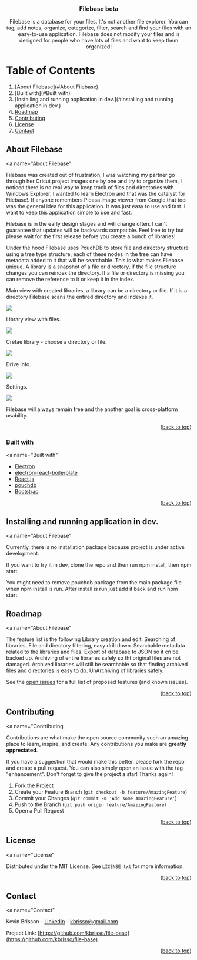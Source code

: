 <div id="top"></div>
<h3 align="center">Filebase beta</h3>
<p align="center">
    Filebase is a database for your files. It's not another file explorer. You can tag, add notes, organize, categorize, filter, search and find your files with an easy-to-use application. Filebase does not modify your files and is designed for people who have lots of files and want to keep them organized!
    <br />   
</p>

# Table of Contents

1. [About Filebase](#About Filebase)
2. [Built with](#Built with)
3. [Installing and running application in dev.](#Installing and running application in dev.)
4. [Roadmap](#Roadmap)
5. [Contributing](#Contributing)
6. [License](#License)
7. [Contact](#Contact)

## About Filebase
<a name="About Filebase"</a>

Filebase was created out of frustration, I was watching my partner go through her Cricut project images one by one and try to organize them, I noticed there is no real way to keep track of files and directories with Windows Explorer. I wanted to learn Electron and that was the catalyst for Filebase!. If anyone remembers Picasa image viewer from Google that tool was the general idea for this application. It was just easy to use and fast. I want to keep this application simple to use and fast.

Filebase is in the early design stages and will change often. I can't guarantee that updates will be backwards compatible. Feel free to try but please wait for the first release before you create a bunch of libraries!  

Under the hood Filebase uses PouchDB to store file and directory structure using a tree type structure, each of these nodes in the tree can have metadata added to it that will be searchable. This is what makes Filebase unique. A library is a snapshot of a file or directory, if the file structure changes you can reindex the directory. If a file or directory is missing you can remove the reference to it or keep it in the index. 

Main view with created libraries, a library can be a directory or file. If it is a directory Filebase scans the entired directory and indexes it.

![](C:\Projects\file-base\assets\github-images\main.jpg)

Library view with files.

![](C:\Projects\file-base\assets\github-images\library-view.jpg)

Cretae library - choose a directory or file.

![](C:\Projects\file-base\assets\github-images\create-library.jpg)

Drive info.

![](C:\Projects\file-base\assets\github-images\drive-info.jpg)

Settings.

![](C:\Projects\file-base\assets\github-images\settings.jpg)

Filebase will always remain free and the another goal is cross-platform usability.

<p align="right">(<a href="#top">back to top</a>)</p>

### Built with
<a name="Built with"</a>
* [Electron](https://www.electronjs.com)
* [electron-react-boilerplate](https://github.com/electron-react-boilerplate/electron-react-boilerplate)
* [React.js](https://reactjs.org/)
* [pouchdb](https://pouchdb.com/)
* [Bootstrap](https://getbootstrap.com)

<p align="right">(<a href="#top">back to top</a>)</p>

## Installing and running application in dev.
<a name="About Filebase"</a>

Currently, there is no installation package because project is under active development.

If you want to try it in dev, clone the repo and then run npm install, then npm start.

You might need to remove pouchdb package from the main package file when npm install is run. After install is run just add it back and run npm start.

## Roadmap
<a name="About Filebase"</a>

The feature list is the following
Library creation and edit.
Searching of libraries.
File and directory filtering, easy drill down.
Searchable metadata related to the libraries and files.
Export of database to JSON so it cn be backed up.
Archiving of entire libraries safely so tht original files are not damaged.
Archived libraries will still be searchable so that finding archived files and directories is easy to do.
UnArchiving of libraries safely.

See the [open issues](https://github.com/kbrisso/file-base/issues) for a full list of proposed features (and known issues).

<p align="right">(<a href="#top">back to top</a>)</p>

## Contributing
<a name="Contributing</a>

Contributions are what make the open source community such an amazing place to learn, inspire, and create. Any contributions you make are **greatly appreciated**.

If you have a suggestion that would make this better, please fork the repo and create a pull request. You can also simply open an issue with the tag "enhancement".
Don't forget to give the project a star! Thanks again!

1. Fork the Project
2. Create your Feature Branch (`git checkout -b feature/AmazingFeature`)
3. Commit your Changes (`git commit -m 'Add some AmazingFeature'`)
4. Push to the Branch (`git push origin feature/AmazingFeature`)
5. Open a Pull Request

<p align="right">(<a href="#top">back to top</a>)</p>

## License
<a name="License"</a>

Distributed under the MIT License. See `LICENSE.txt` for more information.

<p align="right">(<a href="#top">back to top</a>)</p>

## Contact
<a name="Contact"</a>

Kevin Brisson - [LinkedIn](https://www.linkedin.com/in/kevin-brisson-918445185/) - kbrisso@gmail.com

Project Link: [https://github.com/kbrisso/file-base](https://github.com/kbrisso/file-base)

<p align="right">(<a href="#top">back to top</a>)</p>





